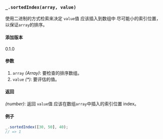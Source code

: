 ### `_.sortedIndex(array, value)`[​](#_sortedindexarray-value "_sortedindexarray-value的直接链接")

使用二进制的方式检索来决定 `value`值 应该插入到数组中 尽可能小的索引位置，以保证`array`的排序。

#### 添加版本

0.1.0

#### 参数

1.  `array` _(Array)_: 要检查的排序数组。
2.  `value` _(\*)_: 要评估的值。

#### 返回

_(number)_: 返回 `value`值 应该在数组`array`中插入的索引位置 index。

#### 例子

```js
_.sortedIndex([30, 50], 40);
// => 1

```